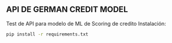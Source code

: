 ## API DE GERMAN CREDIT MODEL
 Test de API para modelo de ML de Scoring de credito 
 Instalación:
 ```sh
 pip install -r requirements.txt
  ```
